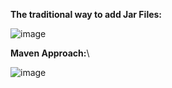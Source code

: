 **The traditional way to add Jar Files:**

![image](https://github.com/sharmanihal/Spring-Boot/assets/23254358/3231b954-7169-435d-9a7b-a3755e79e1f5)


**Maven Approach:**\

![image](https://github.com/sharmanihal/Spring-Boot/assets/23254358/f9e53ad6-f4b9-4107-bf9d-1b1bd0e70997)
